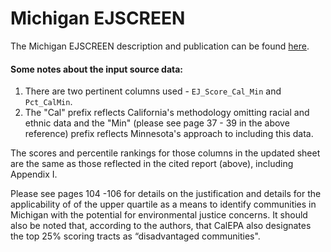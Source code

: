 # Michigan EJSCREEN

The Michigan EJSCREEN description and publication can be found [here](https://deepblue.lib.umich.edu/bitstream/handle/2027.42/149105/AssessingtheStateofEnvironmentalJusticeinMichigan_344.pdf).


#### Some notes about the input source data:

1. There are two pertinent columns used - `EJ_Score_Cal_Min` and `Pct_CalMin`.
2. The "Cal" prefix reflects California's methodology omitting racial and ethnic data and the "Min" (please see page 37 - 39 in the above reference) prefix reflects Minnesota's approach to including this data.

The scores and percentile rankings for those columns in the updated sheet are the same as those reflected in the cited report (above), including Appendix I.

Please see pages 104 -106 for details on the justification and details for the applicability of of the upper quartile as a means to identify communities in Michigan with the potential for environmental justice concerns. It should also be noted that, according to the authors, that CalEPA also designates the top 25% scoring tracts as “disadvantaged communities".